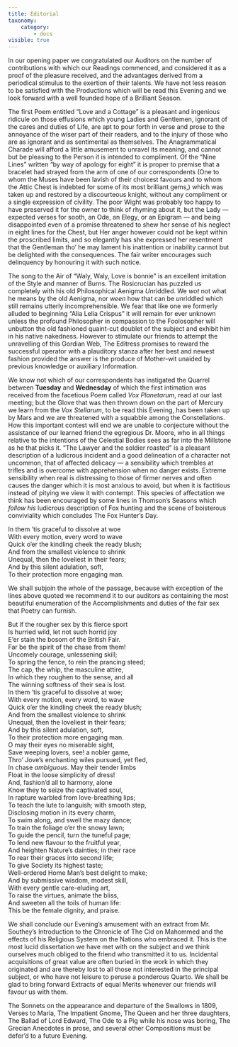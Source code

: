 ```yaml
---
title: Editorial
taxonomy:
    category:
        - docs
visible: true
---
```


In our opening paper we congratulated our Auditors on the number of contributions with which our Readings commenced, and considered it as a proof of the pleasure received, and the advantages derived from a periodical stimulus to the exertion of their talents. We have not less reason to be satisfied with the Productions which will be read this Evening and we look forward with a well founded hope of a Brilliant Season.

The first Poem entitled “Love and a Cottage” is a pleasant and ingenious ridicule on those effusions which young Ladies and Gentlemen, ignorant of the cares and duties of Life, are apt to pour forth in verse and prose to the annoyance of the wiser part of their readers, and to the injury of those who are as ignorant and as sentimental as themselves. The Anagrammatical Charade will afford a little amusement to unravel its meaning, and cannot but be pleasing to the Person it is intended to compliment. Of the “Nine Lines” written “by way of apology for eight” it is proper to premise that a bracelet had strayed from the arm of one of our correspondents (One to whom the Muses have been lavish of their choicest favours and to whom the Attic Chest is indebted for some of its most brilliant gems,) which was taken up and restored by a discourteous knight, without any compliment or a single expression of civility. The poor Wight was probably too happy to have preserved it for the owner to think of rhyming about it, but the Lady — expected verses for sooth, an Ode, an Elegy, or an Epigram — and being disappointed even of a promise threatened to shew her sense of his neglect in eight lines for the Chest, but Her anger however could not be kept within the proscribed limits, and so elegantly has she expressed her resentment that the Gentleman tho’ he may lament his inattention or inability cannot but be delighted with the consequences. The fair writer encourages such delinquency by honouring it with such notice. 

The song to the Air of “Waly, Waly, Love is bonnie” is an excellent imitation of the Style and manner of Burns. The Rosicrucian has puzzled us completely with his old Philosophical Aenigma *Un*riddled. We *wot* not what he means by the old Aenigma, nor *ween* how that can be *un*riddled which still remains utterly incomprehensible. We fear that like one we formerly alluded to beginning “Alia Lelia Crispus” it will remain for ever unknown unless the profound Philosopher in compassion to the Foolosopher will unbutton the old fashioned quaint-cut doublet of the subject and exhibit him in his native nakedness. However to stimulate our friends to attempt the unravelling of this Gordian Web, The Editress promises to reward the successful operator with a plauditory stanza after her best and newest fashion provided the answer is the produce of Mother-wit unaided by previous knowledge or auxiliary Information.

We know not which of our correspondents has instigated the Quarrel between **Tuesday** and **Wednesday** of which the first intimation was received from the facetious Poem called *Vox Planetarum*, read at our last meeting; but the Glove that was then thrown down on the part of Mercury we learn from the *Vox Stellarum*, to be read this Evening, has been taken up by Mars and we are threatened with a squabble among the Constellations. How this important contest will end we are unable to conjecture without the assistance of our learned friend the egregious Dr. Moore, who in all things relative to the intentions of the Celestial Bodies sees as far into the Millstone as he that picks it. “The Lawyer and the soldier roasted” is a pleasant description of a ludicrous incident and a good delineation of a character not uncommon, that of affected delicacy — a sensibility which trembles at trifles and is overcome with apprehension when no danger exists. Extreme sensibility when real is distressing to those of firmer nerves and often causes the danger which it is most anxious to avoid, but when it is factitious instead of pitying we view it with contempt. This species of affectation we think has been encouraged by some lines in Thomson’s Seasons which *follow his* ludicrous description of Fox hunting and the scene of boisterous conviviality which concludes The Fox Hunter’s Day.

In them ’tis graceful to dissolve at woe  
With every motion, every word to wave  
Quick o’er the kindling cheek the ready blush;  
And from the smallest violence to shrink  
Unequal, then the loveliest in their fears;  
And by this silent adulation, soft,  
To their protection more engaging man.  
  
We shall subjoin the whole of the passage, because with exception of the lines above quoted we recommend it to our auditors as containing the most beautiful enumeration of the Accomplishments and duties of the fair sex that Poetry can furnish.  
  
But if the rougher sex by this fierce sport  
Is hurried wild, let not such horrid joy  
E’er stain the bosom of the British Fair.  
Far be the spirit of the chase from them!  
Uncomely courage, unlessening skill;  
To spring the fence, to rein the prancing steed;  
The cap, the whip, the masculine attire,  
In which they roughen to the sense, and all  
The winning softness of their sea is lost.  
In them ’tis graceful to dissolve at woe;  
With every motion, every word, to wave  
Quick o’er the kindling cheek the ready blush;  
And from the smallest violence to shrink  
Unequal, then the loveliest in their fears;  
And by this silent adulation, soft,  
To their protection more engaging man.  
O may their eyes no miserable sight,  
Save weeping lovers, see! a nobler game,  
Thro’ Jove’s enchanting wiles pursued, yet fled,  
In chase *ambiguous*. May their tender limbs  
Float in the loose simplicity of dress!  
And, fashion’d all to harmony, alone  
Know they to seize the captivated soul,  
In rapture warbled from love-breathing lips;  
To teach the lute to languish; with smooth step,  
Disclosing motion in its every charm,  
To swim along, and swell the mazy dance;  
To train the foliage o’er the snowy lawn;  
To guide the pencil, turn the tuneful page;  
To lend new flavour to the fruitful year,  
And heighten Nature’s dainties; in their race  
To rear their graces into second life;  
To give Society its highest taste;  
Well-ordered Home Man’s best delight to make;  
And by submissive wisdom, modest skill,  
With every gentle care-eluding art,  
To raise the virtues, animate the bliss,  
And sweeten all the toils of human life:  
This be the female dignity, and praise.  
  
We shall conclude our Evening’s amusement with an extract from Mr. Southey’s Introduction to the Chronicle of The Cid on Mahommed and the effects of his Religious System on the Nations who embraced it. This is the most lucid dissertation we have met with on the subject and we think ourselves much obliged to the friend who transmitted it to us. Incidental acquisitions of great value are often buried in the work in which they originated and are thereby lost to all those not interested in the principal subject, or who have not leisure to peruse a ponderous Quarto. We shall be glad to bring forward Extracts of equal Merits whenever our friends will favour us with them.  
  
The Sonnets on the appearance and departure of the Swallows in 1809, Verses to Maria, The Impatient Gnome, The Queen and her three daughters, The Ballad of Lord Edward, The Ode to a Pig while his nose was boring, The Grecian Anecdotes in prose, and several other Compositions must be defer’d to a future Evening.